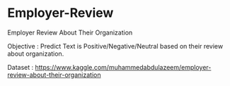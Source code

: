 # Employer-Review
Employer Review About Their Organization

Objective : Predict Text is Positive/Negative/Neutral based on their review about organization.

Dataset : https://www.kaggle.com/muhammedabdulazeem/employer-review-about-their-organization
